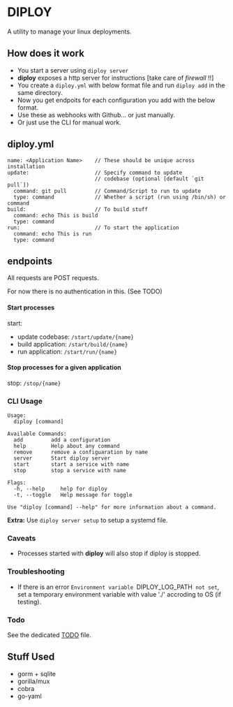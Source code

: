 # DIPLOY

A utility to manage your linux deployments.

## How does it work

- You start a server using `diploy server`
- **diploy** exposes a http server for instructions [take care of *firewall* !!]
- You create a `diploy.yml` with below format file and run `diploy add` in the same directory.
- Now you get endpoits for each configuration you add with the below format.
- Use these as webhooks with Github... or just manually.
- Or just use the CLI for manual work.

## diploy.yml

```
name: <Application Name>    // These should be unique across installation
update:                     // Specify command to update
                            // codebase (optional [default `git pull`])
  command: git pull         // Command/Script to run to update
  type: command             // Whether a script (run using /bin/sh) or command
build:                      // To build stuff
  command: echo This is build
  type: command
run:                        // To start the application
  command: echo This is run
  type: command
```

## endpoints
All requests are POST requests.

For now there is no authentication in this. (See TODO)

#### Start processes
start:
  - update codebase: `/start/update/{name}`
  - build application: `/start/build/{name}`
  - run application: `/start/run/{name}`

#### Stop processes for a given application
stop:
    `/stop/{name}`


### CLI Usage

```
Usage:
  diploy [command]

Available Commands:
  add         add a configuration
  help        Help about any command
  remove      remove a configuaration by name
  server      Start diploy server
  start       start a service with name
  stop        stop a service with name

Flags:
  -h, --help     help for diploy
  -t, --toggle   Help message for toggle

Use "diploy [command] --help" for more information about a command.
```

**Extra:** Use `diploy server setup` to setup a systemd file.

### Caveats
- Processes started with **diploy** will also stop if diploy is stopped.

### Troubleshooting
- If there is an error `Environment variable `DIPLOY_LOG_PATH` not set`, set a temporary environment variable with value './' accroding to OS (if testing).
### Todo
See the dedicated [TODO](./TODO.md) file.

## Stuff Used

- gorm + sqlite
- gorilla/mux
- cobra
- go-yaml